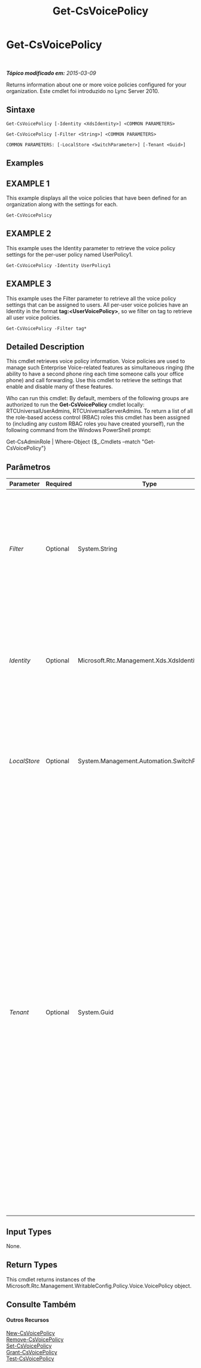 ﻿---
title: Get-CsVoicePolicy
TOCTitle: Get-CsVoicePolicy
ms:assetid: 05096aec-321c-4a50-99be-6e9fbbbe17fa
ms:mtpsurl: https://technet.microsoft.com/pt-br/library/Gg398101(v=OCS.15)
ms:contentKeyID: 49305725
ms.date: 05/19/2016
mtps_version: v=OCS.15
ms.translationtype: HT
---

# Get-CsVoicePolicy

 

_**Tópico modificado em:** 2015-03-09_

Returns information about one or more voice policies configured for your organization. Este cmdlet foi introduzido no Lync Server 2010.

## Sintaxe

    Get-CsVoicePolicy [-Identity <XdsIdentity>] <COMMON PARAMETERS>

    Get-CsVoicePolicy [-Filter <String>] <COMMON PARAMETERS>

    COMMON PARAMETERS: [-LocalStore <SwitchParameter>] [-Tenant <Guid>]

## Examples

## EXAMPLE 1

This example displays all the voice policies that have been defined for an organization along with the settings for each.

    Get-CsVoicePolicy

## EXAMPLE 2

This example uses the Identity parameter to retrieve the voice policy settings for the per-user policy named UserPolicy1.

    Get-CsVoicePolicy -Identity UserPolicy1

## EXAMPLE 3

This example uses the Filter parameter to retrieve all the voice policy settings that can be assigned to users. All per-user voice policies have an Identity in the format **tag:\<UserVoicePolicy\>**, so we filter on tag to retrieve all user voice policies.

    Get-CsVoicePolicy -Filter tag*

## Detailed Description

This cmdlet retrieves voice policy information. Voice policies are used to manage such Enterprise Voice-related features as simultaneous ringing (the ability to have a second phone ring each time someone calls your office phone) and call forwarding. Use this cmdlet to retrieve the settings that enable and disable many of these features.

Who can run this cmdlet: By default, members of the following groups are authorized to run the **Get-CsVoicePolicy** cmdlet locally: RTCUniversalUserAdmins, RTCUniversalServerAdmins. To return a list of all the role-based access control (RBAC) roles this cmdlet has been assigned to (including any custom RBAC roles you have created yourself), run the following command from the Windows PowerShell prompt:

Get-CsAdminRole | Where-Object {$\_.Cmdlets –match "Get-CsVoicePolicy"}

## Parâmetros


<table>
<colgroup>
<col style="width: 25%" />
<col style="width: 25%" />
<col style="width: 25%" />
<col style="width: 25%" />
</colgroup>
<thead>
<tr class="header">
<th>Parameter</th>
<th>Required</th>
<th>Type</th>
<th>Description</th>
</tr>
</thead>
<tbody>
<tr class="odd">
<td><p><em>Filter</em></p></td>
<td><p>Optional</p></td>
<td><p>System.String</p></td>
<td><p>This parameter accepts a wildcard string and returns all voice policies with identities matching that string. For example, a Filter value of site:* will return all voice policies defined at the site level.</p></td>
</tr>
<tr class="even">
<td><p><em>Identity</em></p></td>
<td><p>Optional</p></td>
<td><p>Microsoft.Rtc.Management.Xds.XdsIdentity</p></td>
<td><p>A unique identifier specifying the scope, and in some cases the name, of the policy. If this parameter is omitted, all voice policies for the organization are returned.</p></td>
</tr>
<tr class="odd">
<td><p><em>LocalStore</em></p></td>
<td><p>Optional</p></td>
<td><p>System.Management.Automation.SwitchParameter</p></td>
<td><p>Retrieves the voice policy from the local replica of the Repositório de Gerenciamento Central, rather than the Repositório de Gerenciamento Central itself.</p></td>
</tr>
<tr class="even">
<td><p><em>Tenant</em></p></td>
<td><p>Optional</p></td>
<td><p>System.Guid</p></td>
<td><p>Globally unique identifier (GUID) of the Skype for Business Online tenant account whose voice policy is to be retrieved. For example:</p>
<p>–Tenant &quot;38aad667-af54-4397-aaa7-e94c79ec2308&quot;</p>
<p>You can return the tenant ID for each of your tenants by running this command:</p>
<p>Get-CsTenant | Select-Object DisplayName, TenantID</p>
<p>If you are using a remote session of Windows PowerShell and are connected only to Skype for Business Online you do not have to include the Tenant parameter. Instead, the tenant ID will automatically be filled in for you based on your connection information. The Tenant parameter is primarily for use in a hybrid deployment.</p></td>
</tr>
</tbody>
</table>


## Input Types

None.

## Return Types

This cmdlet returns instances of the Microsoft.Rtc.Management.WritableConfig.Policy.Voice.VoicePolicy object.

## Consulte Também

#### Outros Recursos

[New-CsVoicePolicy](new-csvoicepolicy.md)  
[Remove-CsVoicePolicy](remove-csvoicepolicy.md)  
[Set-CsVoicePolicy](set-csvoicepolicy.md)  
[Grant-CsVoicePolicy](grant-csvoicepolicy.md)  
[Test-CsVoicePolicy](test-csvoicepolicy.md)

